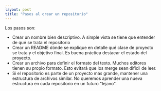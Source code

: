 ```yaml
---
layout: post
title: "Pasos al crear un repositorio"
---
```

Los pasos son:<!--more-->
* Crear un nombre bien descriptivo. A simple vista se tiene que entender de qué se trata el repositorio
* Crear un README dónde se explique en detalle qué clase de proyecto se trata y el objetivo final. Es buena práctica destacar el estado del proyecto.
* Crear un archivo para definir el formato del texto. Muchos editores tienen su propio formato. Esto evitará que los merge sean dificil de leer.
* Si el repositorio es parte de un proyecto más grande, mantener una estructura de archivos similar. No queremos aprender una nueva estructura en cada repositorio en un futuro "lejano".
